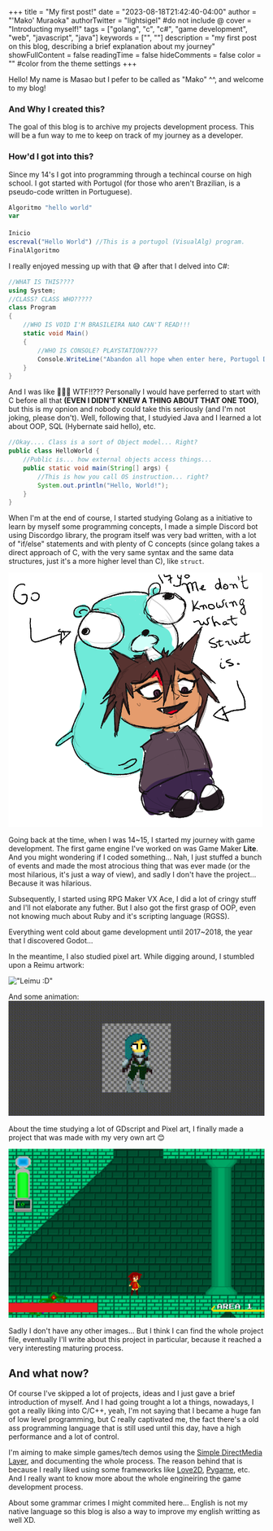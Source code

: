 +++
title = "My first post!"
date = "2023-08-18T21:42:40-04:00"
author = "'Mako' Muraoka"
authorTwitter = "lightsigel" #do not include @
cover = "Introducting myself!"
tags = ["golang", "c", "c#", "game development", "web", "javascript", "java"]
keywords = ["", ""]
description = "my first post on this blog, describing a brief explanation about my journey"
showFullContent = false
readingTime = false
hideComments = false
color = "" #color from the theme settings
+++


Hello! My name is Masao but I pefer to be called as "Mako" ^^, and welcome to my blog!

### And Why I created this?

The goal of this blog is to archive my projects development process. This will be a fun way to me to keep on track of my journey as a developer. 

### How'd I got into this?

Since my 14's I got into programming through a techincal course on high school. I got started with Portugol (for those who aren't Brazilian, is a pseudo-code written in Portuguese). 

```js
Algoritmo "hello world"
var 

Inicio
escreval("Hello World") //This is a portugol (VisualAlg) program.
FinalAlgoritmo
```

I really enjoyed messing up with that 😅 after that I delved into C#:

```C#
//WHAT IS THIS????
using System;
//CLASS? CLASS WHO????? 
class Program
{
    //WHO IS VOID I'M BRASILEIRA NAO CAN'T READ!!!
    static void Main()
    {
        //WHO IS CONSOLE? PLAYSTATION????
        Console.WriteLine("Abandon all hope when enter here, Portugol Developer!");
    }
}

```

And I was like 👀👀👀 WTF!!??? Personally I would have perferred to start with C before all that **(EVEN I DIDN'T KNEW A THING ABOUT THAT ONE TOO)**, but this is my opnion and nobody could take this seriously (and I'm not joking, please don't). Well, following that, I studyied Java and I learned a lot about OOP, SQL (Hybernate said hello), etc. 

```java
//Okay.... Class is a sort of Object model... Right?
public class HelloWorld {
    //Public is... how external objects access things... 
    public static void main(String[] args) {
        //This is how you call OS instruction... right?
        System.out.println("Hello, World!");
    }
}
```

When I'm at the end of course, I started studying Golang as a initiative to learn by myself some programming concepts, I made a simple Discord bot using Discordgo library, the program itself was very bad written, with a lot of "if/else" statements and with plenty of C concepts (since golang takes a direct approach of C, with the very same syntax and the same data structures, just it's a more higher level than C), like ``struct``.

!["Placeholder image"](https://raw.githubusercontent.com/mako8231/makos_blog/main/static/imagem-1.png)
<!--Put your own art here dummy-->

Going back at the time, when I was 14~15, I started my journey with game development. The first game engine I've worked on was Game Maker **Lite**. And you might wondering if I coded something... Nah, I just stuffed a bunch of events and made the most atrocious thing that was ever made (or the most hilarious, it's just a way of view), and sadly I don't have the project... Because it was hilarious.

Subsequently, I started using RPG Maker VX Ace, I did a lot of cringy stuff and I'll not elaborate any futher. But I also got the first grasp of OOP, even not knowing much about Ruby and it's scripting language (RGSS). 

Everything went cold about game development until 2017~2018, the year that I discovered Godot... 

In the meantime, I also studied pixel art. While digging around, I stumbled upon a Reimu artwork:

!["Leimu :D"](https://cdn.discordapp.com/attachments/231829187776741377/518874607563046914/Captura_de_tela_de_2018-12-02_16.42.04.png)

And some animation:
![""](https://raw.githubusercontent.com/mako8231/makos_blog/main/static/idle-3.gif)

About the time studying a lot of GDscript and Pixel art, I finally made a project that was made with my very own art 😊 

!["Late Stage Game"](https://raw.githubusercontent.com/mako8231/makos_blog/main/static/imagem-3.png)

Sadly I don't have any other images... But I think I can find the whole project file, eventually I'll write about this project in particular, because it reached a very interesting maturing process. 

## And what now? 

Of course I've skipped a lot of projects, ideas and I just gave a brief introduction of myself. And I had going trought a lot a things, nowadays, I got a really liking into C/C++, yeah, I'm not saying that I became a huge fan of low level programming, but C really captivated me, the fact there's a old ass programming language that is still used until this day, have a high performance and a lot of control. 

I'm aiming to make simple games/tech demos using the [Simple DirectMedia Layer](https://www.libsdl.org/), and documenting the whole process. The reason behind that is because I really liked using some frameworks like [Love2D](https://love2d.org/), [Pygame](https://www.pygame.org/news), etc. And I really want to know more about the whole engineiring the game development process. 

About some grammar crimes I might commited here... English is not my native language so this blog is also a way to improve my english writting as well XD.